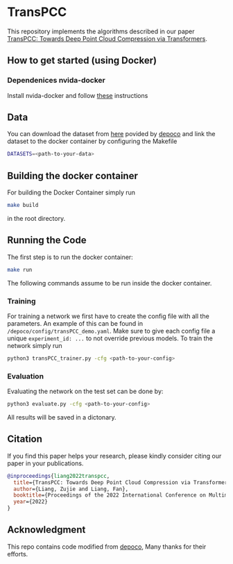 # TransPCC

This repository implements the algorithms described in our paper [TransPCC: Towards Deep Point Cloud Compression via Transformers]().

## How to get started (using Docker)

### Dependenices nvida-docker

Install nvida-docker and follow [these](https://stackoverflow.com/a/61737404)
instructions

## Data
You can download the dataset from [here](http://www.ipb.uni-bonn.de/html/projects/depoco/submaps.zip) povided by [depoco](https://github.com/PRBonn/deep-point-map-compression) and link the dataset to the docker container by configuring the Makefile

```sh
DATASETS=<path-to-your-data>
```

## Building the docker container

For building the Docker Container simply run 

```sh
make build
```

in the root directory.

## Running the Code

The first step is to run the docker container:

```sh
make run
```

The following commands assume to be run inside the docker container.

### Training

For training a network we first have to create the config file with all the parameters.
An example of this can be found in `/depoco/config/transPCC_demo.yaml`. 
Make sure to give each config file a unique `experiment_id: ...` to not override previous models.
To train the network simply run

```sh
python3 transPCC_trainer.py -cfg <path-to-your-config>
```

### Evaluation

Evaluating the network on the test set can be done by:

```sh
python3 evaluate.py -cfg <path-to-your-config>
```

All results will be saved in a dictonary.


## Citation

If you find this paper helps your research, please kindly consider citing our paper in your publications.

```bibtex
@inproceedings{liang2022transpcc,
  title={TransPCC: Towards Deep Point Cloud Compression via Transformers},
  author={Liang, Zujie and Liang, Fan},
  booktitle={Proceedings of the 2022 International Conference on Multimedia Retrieval (ICMR)},
  year={2022}
}
```
## Acknowledgment

This repo contains code modified from [depoco](https://github.com/PRBonn/deep-point-map-compression), Many thanks for their efforts.